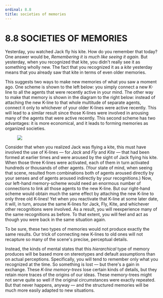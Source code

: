 ```yaml
---
ordinal: 8.8
title: societies of memories
---
```


# 8.8 SOCIETIES OF MEMORIES 

<p>Yesterday, you watched Jack fly his kite. How do you remember that today? One answer would be, <em>Remembering it is much like seeing it again.</em> But yesterday, when you recognized that kite, you didn't really see it as something wholly new. The fact that you recognized it as a <em>kite</em> yesterday means that you already saw that kite in terms of even older memories.</p>
<p>This suggests two ways to make new memories of what you saw a moment ago. One scheme is shown to the left below: you simply connect a new K-line to all the agents that were recently active in your mind. The other way to make that memory is shown in the diagram to the right below: instead of attaching the new K-line to that whole multitude of separate agents, connect it only to whichever of your older K-lines were active recently. This will lead to a similar result since those K-lines were involved in arousing many of the agents that were active recently. This second scheme has two advantages: it is more economical, and it leads to forming memories as organized societies.</p>
<figure><img src="/images/ch8/8-7.png"></img></figure>
<p>Consider that when you realized Jack was flying a kite, this must have involved the use of K-lines &mdash; for <em>Jack</em> and <em>Fly</em> and <em>Kite</em> &mdash; that had been formed at earlier times and were aroused by the sight of Jack flying his kite. When those three K-lines were activated, each of them in turn activated hundreds or thousands of other agents. (Your state of mind, when seeing that scene, resulted from combinations both of agents aroused directly by your senses and of agents aroused indirectly by your recognitions.) Now, our left-hand memory-scheme would need an enormous number of connections to link all those agents to the new K-line. But our right-hand scheme would obtain much the same effect by attaching the new K-line to only three old K-lines! Yet when you reactivate that K-line at some later date, it will, in turn, arouse the same K-lines for Jack, Fly, Kite, and whichever other recognitions were involved. As a result, you will reexperience many of the same recognitions as before. To that extent, you will feel and act as though you were back in the same situation again.</p>
<p>To be sure, these two types of memories would not produce exactly the same results. Our trick of connecting new K-lines to old ones will not recapture so many of the scene's precise, perceptual details.</p>
<p>Instead, the kinds of mental states that this <em>hierarchical</em> type of memory produces will be based more on stereotypes and default assumptions than on actual perceptions. Specifically, you will tend to remember only what you recognized at the time. So something is lost &mdash; but there's a gain in exchange. These <em>K-line memory-trees</em> lose certain kinds of details, but they retain more traces of the origins of our ideas. These memory-trees might not serve quite so well if the original circumstances were exactly repeated. But that never happens, anyway &mdash; and the structured memories will be much more easily adapted to new situations.</p>